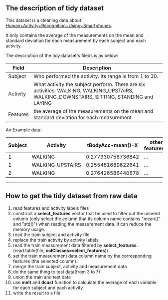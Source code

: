 ## The description of tidy dataset 


This dataset is a cleaning data about [Human+Activity+Recognition+Using+Smartphones](http://archive.ics.uci.edu/ml/datasets/Human+Activity+Recognition+Using+Smartphones).

It only contains the average of the measurements on the mean and standard deviation for each measurement by each subject and each activity.

The description of the tidy dataset's fileds is as below:

Field		| Description	|
------		| -----------	|
Subject		| Who performed the activity. Its range is from 1 to 30. 
Activity	| What activity the subject perform. There are six activities: WALKING, WALKING_UPSTAIRS, WALKING_DOWNSTAIRS, SITTING, STANDING and LAYING
Features	| the average of the measurements on the mean and standard deviation for each measurement

An Example data:

Subject	| Activity			| tBodyAcc-mean()-X	| other features...
-------	| ----------------	| -----------------	| -----
1		| WALKING			| 0.277330758736842	| ...
1		| WALKING_UPSTAIRS	| 0.255461689622641	| ...
2		| WALKING			| 0.276426586440678	| ...


------

## How to get the tidy dataset from raw data

1. read features and activity labels files
2. construct a **select_features** vector that be used to filter out the unneed column (only select the column that its column name contains "mean()" and "std()") when reading the measurement data. It can reduce the memory usage.
3. read the train subject and activity file
4. replace the train activity by activity labels
5. read the train measurement data filtered by **select_features**. (read.table(file, **colClasses=select_features**))
6. set the train measurement data column name by the corresponding features (the selected column).
7. merge the train subject, activity and measurement data
8. do the same thing to test data(from 3 to 7)
9. union the train and test data
10. use **melt** and **dcast** function to calculate the average of each variable for each subject and each activity
11. write the result to a file
